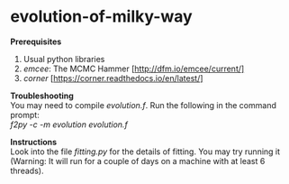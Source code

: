 # evolution-of-milky-way

**Prerequisites**  
1. Usual python libraries  
1. *emcee*: The MCMC Hammer [http://dfm.io/emcee/current/]  
1. *corner* [https://corner.readthedocs.io/en/latest/]

**Troubleshooting**  
You may need to compile *evolution.f*. Run the following in the command prompt:  
*f2py -c -m evolution evolution.f*

**Instructions**  
Look into the file *fitting.py* for the details of fitting. You may try running it (Warning: It will run for a couple of days on a machine with at least 6 threads).
